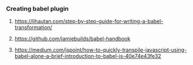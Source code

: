### Creating babel plugin 

1. https://lihautan.com/step-by-step-guide-for-writing-a-babel-transformation/

2. https://github.com/jamiebuilds/babel-handbook

3. https://medium.com/jspoint/how-to-quickly-transpile-javascript-using-babel-alone-a-brief-introduction-to-babel-js-40e74e43fe32
